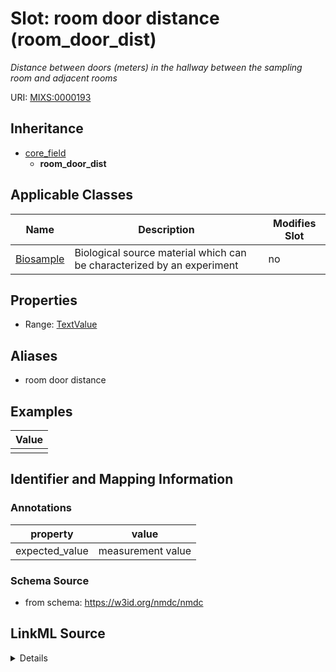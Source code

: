 # Slot: room door distance (room_door_dist)


_Distance between doors (meters) in the hallway between the sampling room and adjacent rooms_



URI: [MIXS:0000193](https://w3id.org/mixs/0000193)




## Inheritance

* [core_field](core_field.md)
    * **room_door_dist**





## Applicable Classes

| Name | Description | Modifies Slot |
| --- | --- | --- |
[Biosample](Biosample.md) | Biological source material which can be characterized by an experiment |  no  |







## Properties

* Range: [TextValue](TextValue.md)



## Aliases


* room door distance




## Examples

| Value |
| --- |
|  |

## Identifier and Mapping Information





### Annotations

| property | value |
| --- | --- |
| expected_value | measurement value || preferred_unit | meter || occurrence | 1 |



### Schema Source


* from schema: https://w3id.org/nmdc/nmdc




## LinkML Source

<details>
```yaml
name: room_door_dist
annotations:
  expected_value:
    tag: expected_value
    value: measurement value
  preferred_unit:
    tag: preferred_unit
    value: meter
  occurrence:
    tag: occurrence
    value: '1'
description: Distance between doors (meters) in the hallway between the sampling room
  and adjacent rooms
title: room door distance
examples:
- value: ''
from_schema: https://w3id.org/nmdc/nmdc
aliases:
- room door distance
rank: 1000
is_a: core field
string_serialization: '{integer} {unit}'
slot_uri: MIXS:0000193
multivalued: false
alias: room_door_dist
domain_of:
- Biosample
range: TextValue

```
</details>